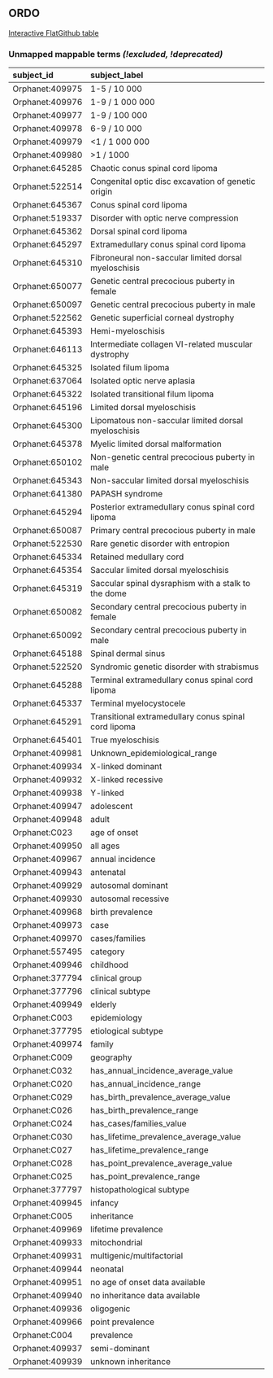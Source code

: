 ## ORDO
[Interactive FlatGithub table](https://flatgithub.com/monarch-initiative/mondo-ingest?filename=src/ontology/reports/ordo_mapping_status.tsv)

### Unmapped mappable terms _(!excluded, !deprecated)_
| subject_id      | subject_label                                        |
|:----------------|:-----------------------------------------------------|
| Orphanet:409975 | 1-5 / 10 000                                         |
| Orphanet:409976 | 1-9 / 1 000 000                                      |
| Orphanet:409977 | 1-9 / 100 000                                        |
| Orphanet:409978 | 6-9 / 10 000                                         |
| Orphanet:409979 | <1 / 1 000 000                                       |
| Orphanet:409980 | >1 / 1000                                            |
| Orphanet:645285 | Chaotic conus spinal cord lipoma                     |
| Orphanet:522514 | Congenital optic disc excavation of genetic origin   |
| Orphanet:645367 | Conus spinal cord lipoma                             |
| Orphanet:519337 | Disorder with optic nerve compression                |
| Orphanet:645362 | Dorsal spinal cord lipoma                            |
| Orphanet:645297 | Extramedullary conus spinal cord lipoma              |
| Orphanet:645310 | Fibroneural non-saccular limited dorsal myeloschisis |
| Orphanet:650077 | Genetic central precocious puberty in female         |
| Orphanet:650097 | Genetic central precocious puberty in male           |
| Orphanet:522562 | Genetic superficial corneal dystrophy                |
| Orphanet:645393 | Hemi-myeloschisis                                    |
| Orphanet:646113 | Intermediate collagen VI-related muscular dystrophy  |
| Orphanet:645325 | Isolated filum lipoma                                |
| Orphanet:637064 | Isolated optic nerve aplasia                         |
| Orphanet:645322 | Isolated transitional filum lipoma                   |
| Orphanet:645196 | Limited dorsal myeloschisis                          |
| Orphanet:645300 | Lipomatous non-saccular limited dorsal myeloschisis  |
| Orphanet:645378 | Myelic limited dorsal malformation                   |
| Orphanet:650102 | Non-genetic central precocious puberty in male       |
| Orphanet:645343 | Non-saccular limited dorsal myeloschisis             |
| Orphanet:641380 | PAPASH syndrome                                      |
| Orphanet:645294 | Posterior extramedullary conus spinal cord lipoma    |
| Orphanet:650087 | Primary central precocious puberty in male           |
| Orphanet:522530 | Rare genetic disorder with entropion                 |
| Orphanet:645334 | Retained medullary cord                              |
| Orphanet:645354 | Saccular limited dorsal myeloschisis                 |
| Orphanet:645319 | Saccular spinal dysraphism with a stalk to the dome  |
| Orphanet:650082 | Secondary central precocious puberty in female       |
| Orphanet:650092 | Secondary central precocious puberty in male         |
| Orphanet:645188 | Spinal dermal sinus                                  |
| Orphanet:522520 | Syndromic genetic disorder with strabismus           |
| Orphanet:645288 | Terminal extramedullary conus spinal cord lipoma     |
| Orphanet:645337 | Terminal myelocystocele                              |
| Orphanet:645291 | Transitional extramedullary conus spinal cord lipoma |
| Orphanet:645401 | True myeloschisis                                    |
| Orphanet:409981 | Unknown_epidemiological_range                        |
| Orphanet:409934 | X-linked dominant                                    |
| Orphanet:409932 | X-linked recessive                                   |
| Orphanet:409938 | Y-linked                                             |
| Orphanet:409947 | adolescent                                           |
| Orphanet:409948 | adult                                                |
| Orphanet:C023   | age of onset                                         |
| Orphanet:409950 | all ages                                             |
| Orphanet:409967 | annual incidence                                     |
| Orphanet:409943 | antenatal                                            |
| Orphanet:409929 | autosomal dominant                                   |
| Orphanet:409930 | autosomal recessive                                  |
| Orphanet:409968 | birth prevalence                                     |
| Orphanet:409973 | case                                                 |
| Orphanet:409970 | cases/families                                       |
| Orphanet:557495 | category                                             |
| Orphanet:409946 | childhood                                            |
| Orphanet:377794 | clinical group                                       |
| Orphanet:377796 | clinical subtype                                     |
| Orphanet:409949 | elderly                                              |
| Orphanet:C003   | epidemiology                                         |
| Orphanet:377795 | etiological subtype                                  |
| Orphanet:409974 | family                                               |
| Orphanet:C009   | geography                                            |
| Orphanet:C032   | has_annual_incidence_average_value                   |
| Orphanet:C020   | has_annual_incidence_range                           |
| Orphanet:C029   | has_birth_prevalence_average_value                   |
| Orphanet:C026   | has_birth_prevalence_range                           |
| Orphanet:C024   | has_cases/families_value                             |
| Orphanet:C030   | has_lifetime_prevalence_average_value                |
| Orphanet:C027   | has_lifetime_prevalence_range                        |
| Orphanet:C028   | has_point_prevalence_average_value                   |
| Orphanet:C025   | has_point_prevalence_range                           |
| Orphanet:377797 | histopathological subtype                            |
| Orphanet:409945 | infancy                                              |
| Orphanet:C005   | inheritance                                          |
| Orphanet:409969 | lifetime prevalence                                  |
| Orphanet:409933 | mitochondrial                                        |
| Orphanet:409931 | multigenic/multifactorial                            |
| Orphanet:409944 | neonatal                                             |
| Orphanet:409951 | no age of onset data available                       |
| Orphanet:409940 | no inheritance data available                        |
| Orphanet:409936 | oligogenic                                           |
| Orphanet:409966 | point prevalence                                     |
| Orphanet:C004   | prevalence                                           |
| Orphanet:409937 | semi-dominant                                        |
| Orphanet:409939 | unknown inheritance                                  |